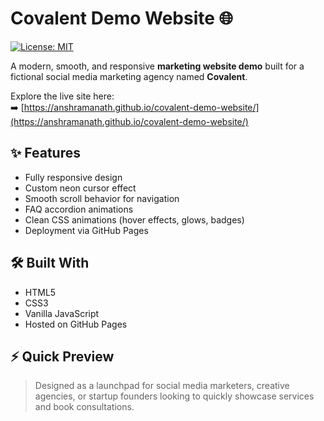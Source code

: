 # Covalent Demo Website 🌐

[![License: MIT](https://img.shields.io/badge/License-MIT-yellow.svg)](LICENSE)

A modern, smooth, and responsive **marketing website demo** built for a fictional social media marketing agency named **Covalent**.

Explore the live site here:  
➡️ [https://anshramanath.github.io/covalent-demo-website/](https://anshramanath.github.io/covalent-demo-website/)

## ✨ Features
- Fully responsive design
- Custom neon cursor effect
- Smooth scroll behavior for navigation
- FAQ accordion animations
- Clean CSS animations (hover effects, glows, badges)
- Deployment via GitHub Pages

## 🛠️ Built With
- HTML5
- CSS3
- Vanilla JavaScript
- Hosted on GitHub Pages

## ⚡ Quick Preview
> Designed as a launchpad for social media marketers, creative agencies, or startup founders looking to quickly showcase services and book consultations.
